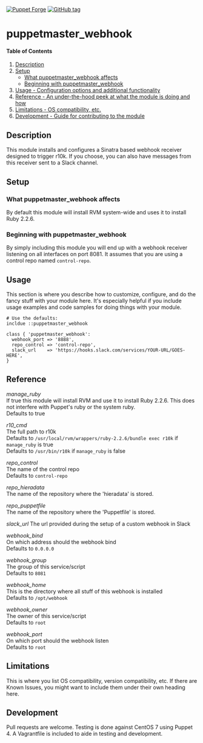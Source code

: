 [![Puppet Forge][pf-img]][pf-link]
[![GitHub tag][gh-tag-img]][gh-link]

# puppetmaster_webhook

#### Table of Contents

1. [Description](#description)
2. [Setup](#setup)
    * [What puppetmaster_webhook affects](#what-puppetmaster_webhook-affects)
    * [Beginning with puppetmaster_webhook](#beginning-with-puppetmaster_webhook)
3. [Usage - Configuration options and additional functionality](#usage)
4. [Reference - An under-the-hood peek at what the module is doing and how](#reference)
5. [Limitations - OS compatibility, etc.](#limitations)
6. [Development - Guide for contributing to the module](#development)

## Description

This module installs and configures a Sinatra based webhook receiver designed to
trigger r10k. If you choose, you can also have messages from this receiver sent to
a Slack channel.

## Setup

### What puppetmaster_webhook affects

By default this module will install RVM system-wide and uses it to install Ruby 2.2.6.

### Beginning with puppetmaster_webhook

By simply including this module you will end up with a webhook receiver listening
on all interfaces on port 8081. It assumes that you are using a control repo named
`control-repo`.

## Usage

This section is where you describe how to customize, configure, and do the
fancy stuff with your module here. It's especially helpful if you include usage
examples and code samples for doing things with your module.

```puppet
# Use the defaults:
incldue ::puppetmaster_webhook
```

```puppet
class { 'puppetmaster_webhook':
  webhook_port => '8888',
  repo_control => 'control-repo',
  slack_url    => 'https://hooks.slack.com/services/YOUR-URL/GOES-HERE',
}
```

## Reference

*manage_ruby*  
If true this module will install RVM and use it to install Ruby 2.2.6.
This does not interfere with Puppet's ruby or the system ruby.  
Defaults to true

*r10_cmd*  
The full path to r10k  
Defaults to `/usr/local/rvm/wrappers/ruby-2.2.6/bundle exec r10k` if `manage_ruby` is true  
Defaults to `/usr/bin/r10k` if `manage_ruby` is false

*repo_control*  
The name of the control repo  
Defaults to `control-repo`

*repo_hieradata*  
The name of the repository where the 'hieradata' is stored.

*repo_puppetfile*  
The name of the repository where the 'Puppetfile' is stored.

*slack_url*
The url provided during the setup of a custom webhook in Slack

*webhook_bind*  
On which address should the webhook bind  
Defaults to `0.0.0.0`

*webhook_group*  
The group of this service/script  
Defaults to `8081`

*webhook_home*  
This is the directory where all stuff of this webhook is installed  
Defaults to `/opt/webhook`

*webhook_owner*  
The owner of this service/script  
Defaults to `root`

*webhook_port*  
On which port should the webhook listen  
Defaults to `root`

## Limitations

This is where you list OS compatibility, version compatibility, etc. If there
are Known Issues, you might want to include them under their own heading here.

## Development

Pull requests are welcome. Testing is done against CentOS 7 using Puppet 4.
A Vagrantfile is included to aide in testing and development.


[gh-tag-img]: https://img.shields.io/github/tag/genebean/genebean-puppetmaster_webhook.svg
[gh-link]: https://github.com/genebean/genebean-puppetmaster_webhook
[pf-img]: https://img.shields.io/puppetforge/v/genebean/puppetmaster_webhook.svg
[pf-link]: https://forge.puppetlabs.com/genebean/puppetmaster_webhook
[travis-ci]: https://travis-ci.org/genebean/genebean-puppetmaster_webhook
[travis-img-master]: https://img.shields.io/travis/genebean/genebean-puppetmaster_webhook/master.svg
